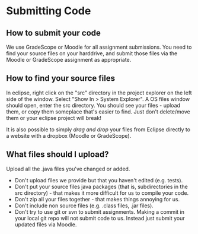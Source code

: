 # Submitting Code

## How to submit your code

We use GradeScope or Moodle for all assignment submissions.  You need to
find your source files on your harddrive, and submit those files via
the Moodle or GradeScope assignment as appropriate.

## How to find your source files

In eclipse, right click on the "src" directory in the project explorer
on the left side of the window.  Select "Show In > System Explorer".
A OS files window should open, enter the src directory.  You should
see your files - upload them, or copy them someplace that's easier to
find.  Just don't delete/move them or your eclipse project will break!

It is also possible to simply *drag and drop* your files from Eclipse directly
to a website with a dropbox (Moodle or GradeScope).


## What files should I upload?

Upload all the .java files you've changed or added.  

* Don't upload files we provide but that you haven't edited
  (e.g. tests).
* Don't put your source files java packages (that is, subdirectories
  in the src directory) - that makes it more difficult for us to
  compile your code.
* Don't zip all your files together - that makes things annoying for
  us.
* Don't include non source files (e.g. .class files, .jar files).
* Don't try to use git or svn to submit assignments.  Making a commit
  in your local git repo will not submit code to us.  Instead just
  submit your updated files via Moodle.
